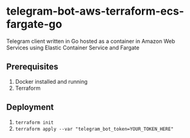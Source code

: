 # telegram-bot-aws-terraform-ecs-fargate-go
Telegram client written in Go hosted as a container
in Amazon Web Services using Elastic Container Service and Fargate

## Prerequisites

1. Docker installed and running
2. Terraform


## Deployment

1. `terraform init`
2. `terraform apply --var "telegram_bot_token=YOUR_TOKEN_HERE"`